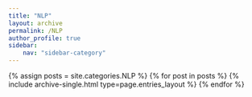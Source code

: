 ```yaml
---
title: "NLP"
layout: archive
permalink: /NLP
author_profile: true
sidebar:
    nav: "sidebar-category"
---
```


{% assign posts = site.categories.NLP %}
{% for post in posts %} {% include archive-single.html type=page.entries_layout %} {% endfor %}
